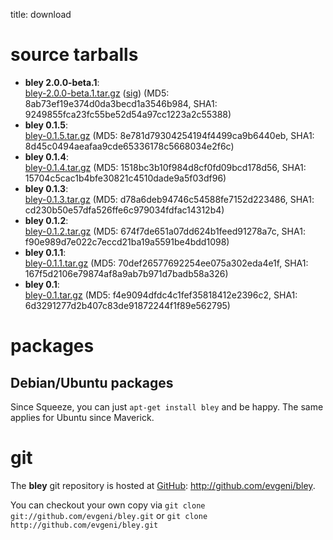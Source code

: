 title: download

source tarballs
===============

* **bley 2.0.0-beta.1**:  
  [bley-2.0.0-beta.1.tar.gz](download/bley-2.0.0-beta.1.tar.gz) ([sig](download/bley-2.0.0-beta.1.tar.gz.sig)) (MD5: 8ab73ef19e374d0da3becd1a3546b984, SHA1: 9249855fca23fc55be52d54a97cc1223a2c55388)
* **bley 0.1.5**:  
  [bley-0.1.5.tar.gz](download/bley-0.1.5.tar.gz) (MD5: 8e781d79304254194f4499ca9b6440eb, SHA1: 8d45c0494aeafaa9cde65336178c5668034e2f6c)
* **bley 0.1.4**:  
  [bley-0.1.4.tar.gz](download/bley-0.1.4.tar.gz) (MD5: 1518bc3b10f984d8cf0fd09bcd178d56, SHA1: 15704c5cac1b4bfe30821c4510dade9a5f03df96)
* **bley 0.1.3**:  
  [bley-0.1.3.tar.gz](download/bley-0.1.3.tar.gz) (MD5: d78a6deb94746c54588fe7152d223486, SHA1: cd230b50e57dfa526ffe6c979034fdfac14312b4)
* **bley 0.1.2**:  
  [bley-0.1.2.tar.gz](download/bley-0.1.2.tar.gz) (MD5: 674f7de651a07dd624b1feed91278a7c, SHA1: f90e989d7e022c7eccd21ba19a5591be4bdd1098)
* **bley 0.1.1**:  
  [bley-0.1.1.tar.gz](download/bley-0.1.1.tar.gz) (MD5: 70def26577692254ee075a302eda4e1f, SHA1: 167f5d2106e79874af8a9ab7b971d7badb58a326)
* **bley 0.1**:  
  [bley-0.1.tar.gz](download/bley-0.1.tar.gz) (MD5: f4e9094dfdc4c1fef35818412e2396c2, SHA1: 6d3291277d2b407c83de91872244f1f89e562795)

packages
========

Debian/Ubuntu packages
----------------------

Since Squeeze, you can just `apt-get install bley` and be happy. The same applies for Ubuntu since Maverick.

git
===

The **bley** git repository is hosted at [GitHub](http://github.com): <http://github.com/evgeni/bley>.

You can checkout your own copy via
    `git clone git://github.com/evgeni/bley.git`
or
    `git clone http://github.com/evgeni/bley.git`
